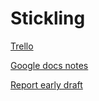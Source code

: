 # Stickling

[Trello](https://trello.com/examensarbete45)

[Google docs notes](https://docs.google.com/document/d/1hb4IuVN6iFjyZhfpE22hMvXH5Kr0Hv6UiWsZkdc9NkA/edit?ts=5a786008)

[Report early draft](https://docs.google.com/document/d/1c4DEAugzBPq_rhxSWy_PTO49A1dFFRuhtFHTG7zk06E/edit)